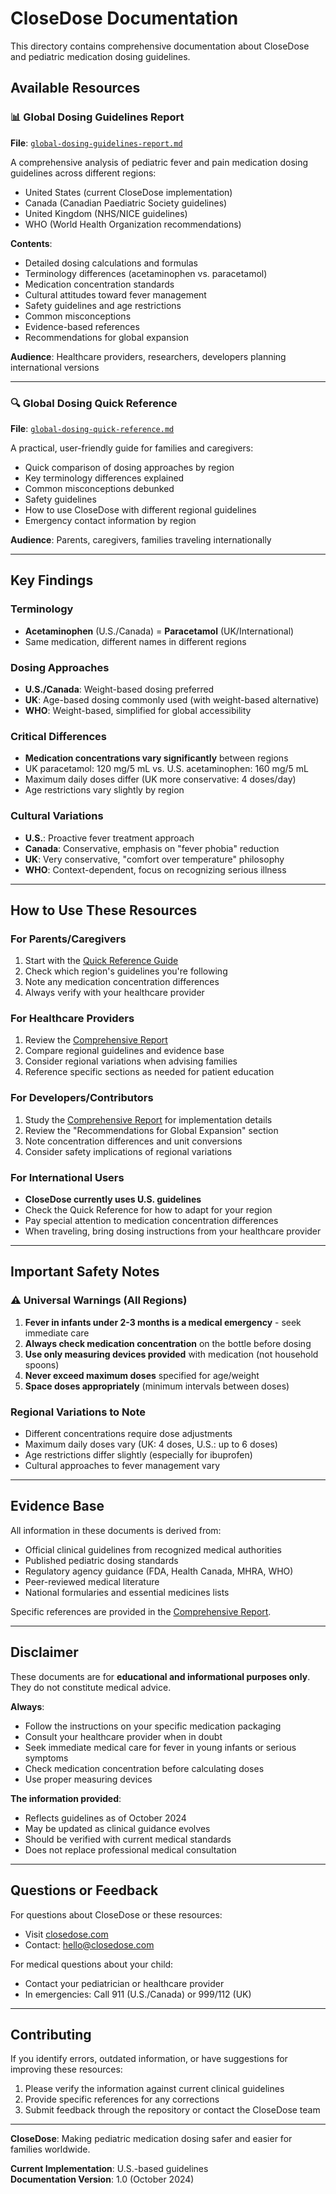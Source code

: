 # CloseDose Documentation

This directory contains comprehensive documentation about CloseDose and pediatric medication dosing guidelines.

## Available Resources

### 📊 Global Dosing Guidelines Report
**File**: [`global-dosing-guidelines-report.md`](global-dosing-guidelines-report.md)

A comprehensive analysis of pediatric fever and pain medication dosing guidelines across different regions:
- United States (current CloseDose implementation)
- Canada (Canadian Paediatric Society guidelines)
- United Kingdom (NHS/NICE guidelines)
- WHO (World Health Organization recommendations)

**Contents**:
- Detailed dosing calculations and formulas
- Terminology differences (acetaminophen vs. paracetamol)
- Medication concentration standards
- Cultural attitudes toward fever management
- Safety guidelines and age restrictions
- Common misconceptions
- Evidence-based references
- Recommendations for global expansion

**Audience**: Healthcare providers, researchers, developers planning international versions

---

### 🔍 Global Dosing Quick Reference
**File**: [`global-dosing-quick-reference.md`](global-dosing-quick-reference.md)

A practical, user-friendly guide for families and caregivers:
- Quick comparison of dosing approaches by region
- Key terminology differences explained
- Common misconceptions debunked
- Safety guidelines
- How to use CloseDose with different regional guidelines
- Emergency contact information by region

**Audience**: Parents, caregivers, families traveling internationally

---

## Key Findings

### Terminology
- **Acetaminophen** (U.S./Canada) = **Paracetamol** (UK/International)
- Same medication, different names in different regions

### Dosing Approaches
- **U.S./Canada**: Weight-based dosing preferred
- **UK**: Age-based dosing commonly used (with weight-based alternative)
- **WHO**: Weight-based, simplified for global accessibility

### Critical Differences
- **Medication concentrations vary significantly** between regions
- UK paracetamol: 120 mg/5 mL vs. U.S. acetaminophen: 160 mg/5 mL
- Maximum daily doses differ (UK more conservative: 4 doses/day)
- Age restrictions vary slightly by region

### Cultural Variations
- **U.S.**: Proactive fever treatment approach
- **Canada**: Conservative, emphasis on "fever phobia" reduction
- **UK**: Very conservative, "comfort over temperature" philosophy
- **WHO**: Context-dependent, focus on recognizing serious illness

---

## How to Use These Resources

### For Parents/Caregivers
1. Start with the [Quick Reference Guide](global-dosing-quick-reference.md)
2. Check which region's guidelines you're following
3. Note any medication concentration differences
4. Always verify with your healthcare provider

### For Healthcare Providers
1. Review the [Comprehensive Report](global-dosing-guidelines-report.md)
2. Compare regional guidelines and evidence base
3. Consider regional variations when advising families
4. Reference specific sections as needed for patient education

### For Developers/Contributors
1. Study the [Comprehensive Report](global-dosing-guidelines-report.md) for implementation details
2. Review the "Recommendations for Global Expansion" section
3. Note concentration differences and unit conversions
4. Consider safety implications of regional variations

### For International Users
- **CloseDose currently uses U.S. guidelines**
- Check the Quick Reference for how to adapt for your region
- Pay special attention to medication concentration differences
- When traveling, bring dosing instructions from your healthcare provider

---

## Important Safety Notes

### ⚠️ Universal Warnings (All Regions)
1. **Fever in infants under 2-3 months is a medical emergency** - seek immediate care
2. **Always check medication concentration** on the bottle before dosing
3. **Use only measuring devices provided** with medication (not household spoons)
4. **Never exceed maximum doses** specified for age/weight
5. **Space doses appropriately** (minimum intervals between doses)

### Regional Variations to Note
- Different concentrations require dose adjustments
- Maximum daily doses vary (UK: 4 doses, U.S.: up to 6 doses)
- Age restrictions differ slightly (especially for ibuprofen)
- Cultural approaches to fever management vary

---

## Evidence Base

All information in these documents is derived from:
- Official clinical guidelines from recognized medical authorities
- Published pediatric dosing standards
- Regulatory agency guidance (FDA, Health Canada, MHRA, WHO)
- Peer-reviewed medical literature
- National formularies and essential medicines lists

Specific references are provided in the [Comprehensive Report](global-dosing-guidelines-report.md).

---

## Disclaimer

These documents are for **educational and informational purposes only**. They do not constitute medical advice.

**Always**:
- Follow the instructions on your specific medication packaging
- Consult your healthcare provider when in doubt
- Seek immediate medical care for fever in young infants or serious symptoms
- Check medication concentration before calculating doses
- Use proper measuring devices

**The information provided**:
- Reflects guidelines as of October 2024
- May be updated as clinical guidance evolves
- Should be verified with current medical standards
- Does not replace professional medical consultation

---

## Questions or Feedback

For questions about CloseDose or these resources:
- Visit [closedose.com](https://closedose.com)
- Contact: hello@closedose.com

For medical questions about your child:
- Contact your pediatrician or healthcare provider
- In emergencies: Call 911 (U.S./Canada) or 999/112 (UK)

---

## Contributing

If you identify errors, outdated information, or have suggestions for improving these resources:
1. Please verify the information against current clinical guidelines
2. Provide specific references for any corrections
3. Submit feedback through the repository or contact the CloseDose team

---

**CloseDose**: Making pediatric medication dosing safer and easier for families worldwide.

**Current Implementation**: U.S.-based guidelines  
**Documentation Version**: 1.0 (October 2024)
